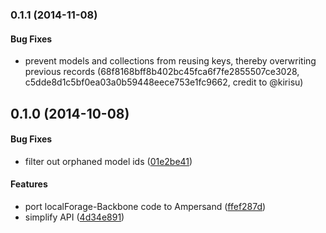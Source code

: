 <a name="0.1.1"></a>
### 0.1.1 (2014-11-08)


#### Bug Fixes

* prevent models and collections from reusing keys, thereby overwriting previous records (68f8168bff8b402bc45fca6f7fe2855507ce3028, c5dde8d1c5bf0ea03a0b59448eece753e1fc9662, credit to @kirisu)

<a name="0.1.0"></a>
## 0.1.0 (2014-10-08)


#### Bug Fixes

* filter out orphaned model ids ([01e2be41](https://github.com/garrettn/ampersand-sync-localforage/commit/01e2be412183b60066f0bb849979b6175d888b40))


#### Features

* port localForage-Backbone code to Ampersand ([ffef287d](https://github.com/garrettn/ampersand-sync-localforage/commit/ffef287d7a12bb3a33efcaebef4393bd88eaee44))
* simplify API ([4d34e891](https://github.com/garrettn/ampersand-sync-localforage/commit/4d34e891b79f01df9dc16b577e85e8fb334541da))
